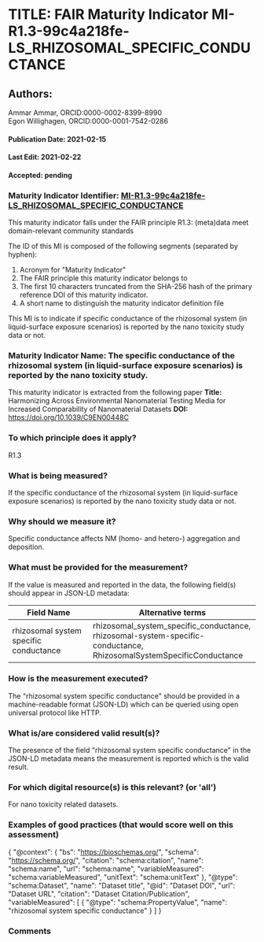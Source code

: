 # TITLE: FAIR Maturity Indicator MI-R1.3-99c4a218fe-LS_RHIZOSOMAL_SPECIFIC_CONDUCTANCE

## Authors: 
Ammar Ammar, ORCID:0000-0002-8399-8990<br>Egon Willighagen, ORCID:0000-0001-7542-0286

#### Publication Date: 2021-02-15
#### Last Edit: 2021-02-22
#### Accepted: pending

### Maturity Indicator Identifier: [MI-R1.3-99c4a218fe-LS_RHIZOSOMAL_SPECIFIC_CONDUCTANCE](https://w3id.org/fair/maturity_indicator/terms/Gen2/MI-R1.3-99c4a218fe-LS_RHIZOSOMAL_SPECIFIC_CONDUCTANCE)

This maturity indicator falls under the FAIR principle R1.3:
(meta)data meet domain-relevant community standards

The ID of this MI is composed of the following segments (separated by hyphen):
1. Acronym for "Maturity Indicator"
1. The FAIR principle this maturity indicator belongs to
1. The first 10 characters truncated from the SHA-256 hash of the primary reference DOI of this maturity indicator.
1. A short name to distinguish the maturity indicator definition file

This MI is to indicate if specific conductance of the rhizosomal system (in liquid-surface exposure scenarios) is reported by the nano toxicity study data or not.

### Maturity Indicator Name:  The specific conductance of the rhizosomal system (in liquid-surface exposure scenarios) is reported by the nano toxicity study.

This maturity indicator is extracted from the following paper 
**Title:** Harmonizing Across Environmental Nanomaterial Testing Media for Increased Comparability of Nanomaterial Datasets
**DOI:** https://doi.org/10.1039/C9EN00448C

### To which principle does it apply?  
R1.3

### What is being measured?
If the specific conductance of the rhizosomal system (in liquid-surface exposure scenarios) is reported by the nano toxicity study data or not.

### Why should we measure it?
Specific conductance affects NM (homo- and hetero-) aggregation and deposition.

### What must be provided for the measurement?
If the value is measured and reported in the data, the following field(s) should appear in JSON-LD metadata: 

| Field Name                        | Alternative terms                                                                                                              |
| --------------------------------- | ------------------------------------------------------------------------------------------------------------------------------ |
| rhizosomal system specific conductance | rhizosomal_system_specific_conductance,<br>rhizosomal-system-specific-conductance,<br>RhizosomalSystemSpecificConductance |

### How is the measurement executed?
The "rhizosomal system specific conductance" should be provided in a machine-readable format (JSON-LD) which can be queried using open universal protocol like HTTP.

### What is/are considered valid result(s)?
The presence of the field "rhizosomal system specific conductance" in the JSON-LD metadata means the measurement is reported which is the valid result.

### For which digital resource(s) is this relevant? (or 'all')
For nano toxicity related datasets.  

### Examples of good practices (that would score well on this assessment)

 {
 	"@context": {
 		"bs": "https://bioschemas.org/",
 		"schema": "https://schema.org/",
 		"citation": "schema:citation",
 		"name": "schema:name",
 		"url": "schema:name",
 		"variableMeasured": "schema:variableMeasured",
 		"unitText": "schema:unitText"
 	},
 	"@type": "schema:Dataset",
 	"name": "Dataset title",
 	"@id": "Dataset DOI",
 	"url": "Dataset URL",
 	"citation": "Dataset Citation/Publication",
 	"variableMeasured": [
 		{
 			"@type": "schema:PropertyValue",
 			"name": "rhizosomal system specific conductance"
 		}
 	]
 }

### Comments

